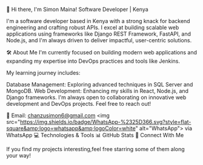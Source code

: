 👋 Hi there, I'm Simon Maina!
Software Developer | Kenya

I'm a software developer based in Kenya with a strong knack for backend engineering and crafting robust APIs. I excel at building scalable web applications using frameworks like Django REST Framework, FastAPI, and Node.js, and I'm always driven to deliver impactful, user-centric solutions.

🛠️ About Me
I'm currently focused on building modern web applications and expanding my expertise into DevOps practices and tools like Jenkins.

My learning journey includes:

Database Management: Exploring advanced techniques in SQL Server and MongoDB.
Web Development: Enhancing my skills in React, Node.js, and Django frameworks.
I'm always open to collaborating on innovative web development and DevOps projects. Feel free to reach out!

📧 Email: chanzusimon6@gmail.com
&lt;img src="https://img.shields.io/badge/WhatsApp-%2325D366.svg?style=flat-square&amp;logo=whatsapp&amp;logoColor=white" alt="WhatsApp"> via WhatsApp
💻 Technologies & Tools
📊 GitHub Stats
🔗 Connect With Me




If you find my projects interesting,feel free starring some of them along your way!

